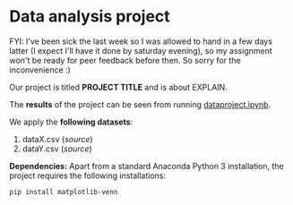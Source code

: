 # Data analysis project

FYI: I've been sick the last week so I was allowed to hand in a few days latter (I expect I'll have it done by saturday evening), so my assignment won't be ready for peer feedback before then. So sorry for the inconvenience :)

Our project is titled **PROJECT TITLE** and is about EXPLAIN.

The **results** of the project can be seen from running [dataproject.ipynb](dataproject.ipynb).

We apply the **following datasets**:

1. dataX.csv (*source*) 
1. dataY.csv (*source*)

**Dependencies:** Apart from a standard Anaconda Python 3 installation, the project requires the following installations:

``pip install matplotlib-venn``
